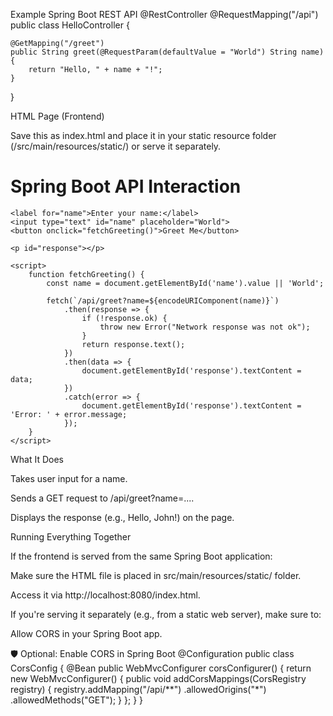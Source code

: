  Example Spring Boot REST API
@RestController
@RequestMapping("/api")
public class HelloController {

    @GetMapping("/greet")
    public String greet(@RequestParam(defaultValue = "World") String name) {
        return "Hello, " + name + "!";
    }
}

 HTML Page (Frontend)

Save this as index.html and place it in your static resource folder (/src/main/resources/static/) or serve it separately.

<!DOCTYPE html>
<html lang="en">
<head>
    <meta charset="UTF-8">
    <title>Spring Boot API Example</title>
</head>
<body>
    <h1>Spring Boot API Interaction</h1>

    <label for="name">Enter your name:</label>
    <input type="text" id="name" placeholder="World">
    <button onclick="fetchGreeting()">Greet Me</button>

    <p id="response"></p>

    <script>
        function fetchGreeting() {
            const name = document.getElementById('name').value || 'World';

            fetch(`/api/greet?name=${encodeURIComponent(name)}`)
                .then(response => {
                    if (!response.ok) {
                        throw new Error("Network response was not ok");
                    }
                    return response.text();
                })
                .then(data => {
                    document.getElementById('response').textContent = data;
                })
                .catch(error => {
                    document.getElementById('response').textContent = 'Error: ' + error.message;
                });
        }
    </script>
</body>
</html>

 What It Does

Takes user input for a name.

Sends a GET request to /api/greet?name=....

Displays the response (e.g., Hello, John!) on the page.

 Running Everything Together

If the frontend is served from the same Spring Boot application:

Make sure the HTML file is placed in src/main/resources/static/ folder.

Access it via http://localhost:8080/index.html.

If you're serving it separately (e.g., from a static web server), make sure to:

Allow CORS in your Spring Boot app.

🛡 Optional: Enable CORS in Spring Boot
@Configuration
public class CorsConfig {
    @Bean
    public WebMvcConfigurer corsConfigurer() {
        return new WebMvcConfigurer() {
            public void addCorsMappings(CorsRegistry registry) {
                registry.addMapping("/api/**")
                        .allowedOrigins("*")
                        .allowedMethods("GET");
            }
        };
    }
}
